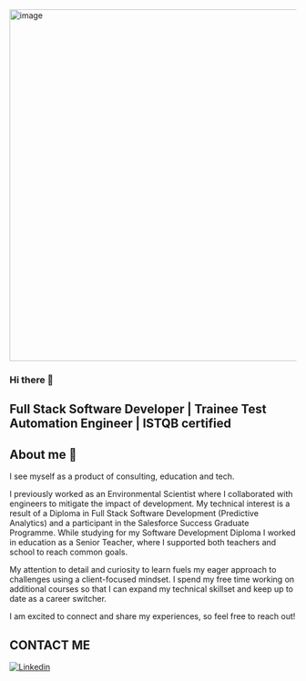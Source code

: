 <img width="618" alt="image" src="https://github.com/SashG91/SashG91/assets/97494070/dc885ed4-b3d7-403f-949d-759f1ec0fd80">

### Hi there 👋
## Full Stack Software Developer | Trainee Test Automation Engineer | ISTQB certified
## About me 👋

I see myself as a product of consulting, education and tech. 

I previously worked as an Environmental Scientist where I collaborated with engineers to mitigate the impact of development. My technical interest is a result of a Diploma in Full Stack Software Development (Predictive Analytics) and a participant in the Salesforce Success Graduate Programme. While studying for my Software Development Diploma I worked in education as a Senior Teacher, where I supported both teachers and school to reach common goals.

My attention to detail and curiosity to learn fuels my eager approach to challenges using a client-focused mindset. I spend my free time working on additional courses so that I can expand my technical skillset and keep up to date as a career switcher.

I am excited to connect and share my experiences, so feel free to reach out!


## CONTACT ME
<a href="www.linkedin.com/in/sashen-govender-24b2a695">
  <img
    alt="Linkedin" target="_blank" rel="noopener noreferrer"
    src="https://img.shields.io/badge/linkedin-0077B5?logo=linkedin&logoColor=white&style=for-the-badge"
  />
</a>






<!--
**SashG91/SashG91** is a ✨ _special_ ✨ repository because its `README.md` (this file) appears on your GitHub profile.

Here are some ideas to get you started:

- 🔭 I’m currently working on ...
- 🌱 I’m currently learning ...
- 👯 I’m looking to collaborate on ...
- 🤔 I’m looking for help with ...
- 💬 Ask me about ...
- 📫 How to reach me: ...
- 😄 Pronouns: ...
- ⚡ Fun fact: ...
-->
